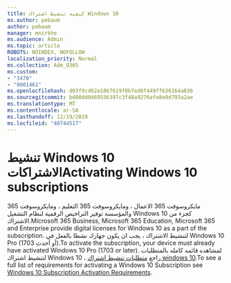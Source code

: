 ```yaml
---
title: كيفيه تنشيط اشتراك Windows 10
ms.author: pebaum
author: pebaum
manager: mnirkhe
ms.audience: Admin
ms.topic: article
ROBOTS: NOINDEX, NOFOLLOW
localization_priority: Normal
ms.collection: Adm_O365
ms.custom:
- "3470"
- "9001461"
ms.openlocfilehash: d03f9cd62a1867619f0b7ed8f449ff638164a836
ms.sourcegitcommit: bd80dd0469556397c3f48a9276afe8e9d793a2ae
ms.translationtype: MT
ms.contentlocale: ar-SA
ms.lasthandoff: 12/19/2019
ms.locfileid: "40744517"
---
```

# <a name="activating-windows-10-subscriptions"></a><span data-ttu-id="d783c-102">تنشيط Windows 10 الاشتراكات</span><span class="sxs-lookup"><span data-stu-id="d783c-102">Activating Windows 10 subscriptions</span></span>

<span data-ttu-id="d783c-103">مايكروسوفت 365 الاعمال ، ومايكروسوفت 365 التعليم ، ومايكروسوفت 365 والمؤسسة توفير التراخيص الرقمية لنظام التشغيل Windows 10 كجزء من الاشتراك.</span><span class="sxs-lookup"><span data-stu-id="d783c-103">Microsoft 365 Business, Microsoft 365 Education, Microsoft 365 and Enterprise provide digital licenses for Windows 10 as a part of the subscription.</span></span> <span data-ttu-id="d783c-104">لتنشيط الاشتراك ، يجب ان يكون جهازك نشطا بالفعل في Windows 10 Pro (1703 أو أحدث).</span><span class="sxs-lookup"><span data-stu-id="d783c-104">To activate the subscription, your device must already have activated Windows 10 Pro (1703 or later).</span></span> <span data-ttu-id="d783c-105">لمشاهده قائمه كامله بالمتطلبات لتنشيط اشتراك Windows 10 ، راجع [متطلبات تنشيط اشتراك windows 10](https://docs.microsoft.com/windows/deployment/windows-10-subscription-activation#requirements).</span><span class="sxs-lookup"><span data-stu-id="d783c-105">To see a full list of requirements for activating a Windows 10 Subscription see [Windows 10 Subscription Activation Requirements](https://docs.microsoft.com/windows/deployment/windows-10-subscription-activation#requirements).</span></span>
